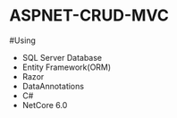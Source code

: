 # ASPNET-CRUD-MVC

#Using
- SQL Server Database
- Entity Framework(ORM)
- Razor
- DataAnnotations
- C#
- NetCore 6.0

